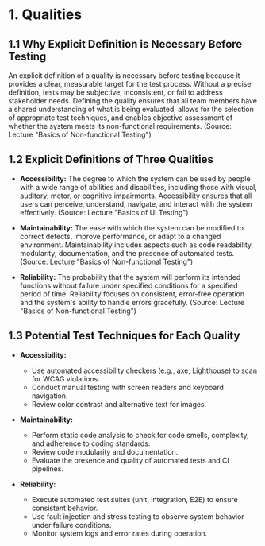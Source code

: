 # 1. Qualities

## 1.1 Why Explicit Definition is Necessary Before Testing

An explicit definition of a quality is necessary before testing because it provides a clear, measurable target for the test process. Without a precise definition, tests may be subjective, inconsistent, or fail to address stakeholder needs. Defining the quality ensures that all team members have a shared understanding of what is being evaluated, allows for the selection of appropriate test techniques, and enables objective assessment of whether the system meets its non-functional requirements. (Source: Lecture "Basics of Non-functional Testing")

## 1.2 Explicit Definitions of Three Qualities

- **Accessibility:** The degree to which the system can be used by people with a wide range of abilities and disabilities, including those with visual, auditory, motor, or cognitive impairments. Accessibility ensures that all users can perceive, understand, navigate, and interact with the system effectively. (Source: Lecture "Basics of UI Testing")

- **Maintainability:** The ease with which the system can be modified to correct defects, improve performance, or adapt to a changed environment. Maintainability includes aspects such as code readability, modularity, documentation, and the presence of automated tests. (Source: Lecture "Basics of Non-functional Testing")

- **Reliability:** The probability that the system will perform its intended functions without failure under specified conditions for a specified period of time. Reliability focuses on consistent, error-free operation and the system's ability to handle errors gracefully. (Source: Lecture "Basics of Non-functional Testing")

## 1.3 Potential Test Techniques for Each Quality

- **Accessibility:**
  - Use automated accessibility checkers (e.g., axe, Lighthouse) to scan for WCAG violations.
  - Conduct manual testing with screen readers and keyboard navigation.
  - Review color contrast and alternative text for images.

- **Maintainability:**
  - Perform static code analysis to check for code smells, complexity, and adherence to coding standards.
  - Review code modularity and documentation.
  - Evaluate the presence and quality of automated tests and CI pipelines.

- **Reliability:**
  - Execute automated test suites (unit, integration, E2E) to ensure consistent behavior.
  - Use fault injection and stress testing to observe system behavior under failure conditions.
  - Monitor system logs and error rates during operation. 